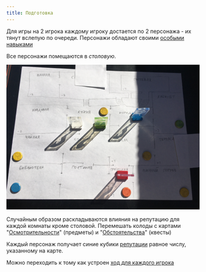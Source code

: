 ```yaml
---
title: Подготовка
---
```


Для игры на 2 игрока каждому игроку достается по 2 персонажа - их тянут вслепую по очереди. Персонажи обладают своими [особыми навыками](./abilities)

Все персонажи помещаются в _столовую_.

![Игровое поле](./gamefield.jpg)

Случайным образом раскладываются влияния на репутацию для каждой комнаты кроме столовой.
Перемешать колоды с картами "[Осмотрительности](./items)" (предметы) и "[Обстоятельства](./quests)" (квесты)

Каждый персонаж получает синие кубики [репутации](./reputation) равное числу, указанному на карте.

Можно переходить к тому как устроен [ход для каждого игрока](./turns)
